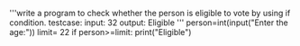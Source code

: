 '''write a program to check whether the person is eligible to vote by using if condition.
testcase:
input: 32
output: Eligible '''
person=int(input("Enter the age:"))
limit= 22
if person>=limit:
    print("Eligible")
    
